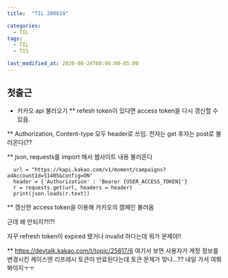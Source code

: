 ```yaml
---
title:  "TIL 200824"

categories:
  - TIL
tags:
  - TIL
  - TIS

last_modified_at: 2020-08-24T08:06:00-05:00
---
```


## 첫출근

* 카카오 api 불러오기
** refesh token이 있다면 access token을 다시 갱신할 수 있음.

** Authorization, Content-type 모두 header로 쓰임. 전자는 get 후자는 post로 불러온다(??

** json, requests를 import 해서 웹사이트 내용 불러온다

      url = "https://kapi.kakao.com/v1/moment/campaigns?adAccountId=51405&config=ON"
      header = {'Authorization' : 'Bearer {USER_ACCESS_TOKEN}'}
      r = requests.get(url, headers = header)
      print(json.loads(r.text))


** 갱신한 access token을 이용해 카카오의 캠페인 불러옴

근데 왜 안되지?!!?!

자꾸 refresh token이 expired 됐거나 invalid 하다는데 뭐가 문제야!!

** https://devtalk.kakao.com/t/topic/25617/6 여기서 보면 사용자가 계정 정보를 변경시킨 케이스엔 리프레시 토큰이 만료된다는데 토큰 문제가 맞나...?? 내일 가서 여쭤봐야지ㅜㅜ

